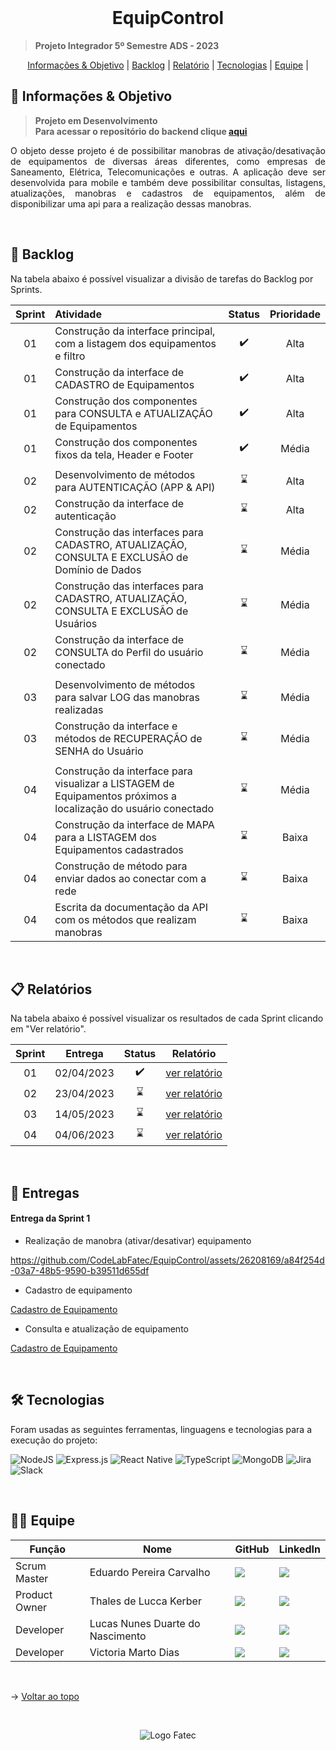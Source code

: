 <br id="topo">

<h1 align="center">EquipControl</h1>

> **Projeto Integrador 5º Semestre ADS - 2023**

<p align="center">
    <a href="#objetivo">Informações & Objetivo</a> |
    <a href="#backlog">Backlog</a> |
    <a href="#relatório">Relatório</a> |
    <a href="#tecnologias">Tecnologias</a> |
    <a href="#equipe">Equipe</a> |
</p>

<span id="objetivo">

## 🚀 Informações & Objetivo

> **Projeto em Desenvolvimento** <br>
> **Para acessar o repositório do backend clique [aqui](https://github.com/CodeLabFatec/EquipControl-Server)**

<p align="justify">O objeto desse projeto é de possibilitar manobras de ativação/desativação de equipamentos de diversas áreas diferentes, como empresas de Saneamento, Elétrica, Telecomunicações e outras. A aplicação deve ser desenvolvida para mobile e também deve possibilitar consultas, listagens, atualizações, manobras e cadastros de equipamentos, além de disponibilizar uma api para a realização dessas manobras. </p>

<span id="backlog">


<br>

## 📌 Backlog

Na tabela abaixo é possível visualizar a divisão de tarefas do Backlog por Sprints.

| Sprint | Atividade                                                                                                      |   Status    | Prioridade |
| :----: | :------------------------------------------------------------------------------------------------------------- | :---------: | :--------: |
|   01   | Construção da interface principal, com a listagem dos equipamentos e filtro                                    | :heavy_check_mark: |    Alta    |
|   01   | Construção da interface de CADASTRO de Equipamentos                                                            | :heavy_check_mark: |    Alta    |
|   01   | Construção dos componentes para CONSULTA e ATUALIZAÇÃO de Equipamentos                                         | :heavy_check_mark: |    Alta    |
|   01   | Construção dos componentes fixos da tela, Header e Footer                                                      | :heavy_check_mark: |   Média    |
|        |
|   02   | Desenvolvimento de métodos para AUTENTICAÇÃO (APP & API)                                                       | :hourglass: |    Alta    |
|   02   | Construção da interface de autenticação                                                                        | :hourglass: |    Alta    |
|   02   | Construção das interfaces para CADASTRO, ATUALIZAÇÃO, CONSULTA E EXCLUSÃO de Domínio de Dados                  | :hourglass: |   Média    |
|   02   | Construção das interfaces para CADASTRO, ATUALIZAÇÃO, CONSULTA E EXCLUSÃO de Usuários                          | :hourglass: |   Média    |
|   02   | Construção da interface de CONSULTA do Perfil do usuário conectado                                             | :hourglass: |   Média    |
|        |
|   03   | Desenvolvimento de métodos para salvar LOG das manobras realizadas                                             | :hourglass: |   Média    |
|   03   | Construção da interface e métodos de RECUPERAÇÃO de SENHA do Usuário                                           | :hourglass: |   Média    |
|        |
|   04   | Construção da interface para visualizar a LISTAGEM de Equipamentos próximos a localização do usuário conectado | :hourglass: |   Média    |
|   04   | Construção da interface de MAPA para a LISTAGEM dos Equipamentos cadastrados                                   | :hourglass: |   Baixa    |
|   04   | Construção de método para enviar dados ao conectar com a rede                                                  | :hourglass: |   Baixa    |
|   04   | Escrita da documentação da API com os métodos que realizam manobras                                            | :hourglass: |   Baixa    |

<br>

<span id="relatório">

## :clipboard: Relatórios

Na tabela abaixo é possível visualizar os resultados de cada Sprint clicando em "Ver relatório".

| Sprint |  Entrega   |   Status    |                  Relatório                  |
| :----: | :--------: | :---------: | :-----------------------------------------: |
|   01   | 02/04/2023 | :heavy_check_mark: | [ver relatório](/docs/relatorio-sprint1.md) |
|   02   | 23/04/2023 | :hourglass: | [ver relatório](/docs/relatorio-sprint2.md) |
|   03   | 14/05/2023 | :hourglass: | [ver relatório](/docs/relatorio-sprint3.md) |
|   04   | 04/06/2023 | :hourglass: | [ver relatório](/docs/relatorio-sprint4.md) |

<br />

## :medal_sports: Entregas

<h4> Entrega da Sprint 1 </h4>
<p align="center">

- Realização de manobra (ativar/desativar) equipamento

https://github.com/CodeLabFatec/EquipControl/assets/26208169/a84f254d-03a7-48b5-9590-b39511d655df

- Cadastro de equipamento

[Cadastro de Equipamento](/docs/videos/cadastro-equipamento.mp4)

- Consulta e atualização de equipamento

[Cadastro de Equipamento](/docs/videos/consulta-equipamento.mp4)
    
</p>

<br />

<span id="tecnologias">

## 🛠️ Tecnologias

Foram usadas as seguintes ferramentas, linguagens e tecnologias para a execução do projeto:

![NodeJS](https://img.shields.io/badge/node.js-6DA55F?style=for-the-badge&logo=node.js&logoColor=white)
![Express.js](https://img.shields.io/badge/express.js-%23404d59.svg?style=for-the-badge&logo=express&logoColor=%2361DAFB)
![React Native](https://img.shields.io/badge/react_native-%2320232a.svg?style=for-the-badge&logo=react&logoColor=%2361DAFB)
![TypeScript](https://img.shields.io/badge/typescript-%23007ACC.svg?style=for-the-badge&logo=typescript&logoColor=white)
![MongoDB](https://img.shields.io/badge/MongoDB-%234ea94b.svg?style=for-the-badge&logo=mongodb&logoColor=white)
![Jira](https://img.shields.io/badge/jira-%230A0FFF.svg?style=for-the-badge&logo=jira&logoColor=white)
![Slack](https://img.shields.io/badge/Slack-4A154B?style=for-the-badge&logo=slack&logoColor=white)

<br />

<span id="equipe">

## 👩‍💻 Equipe

| Função        | Nome                             | GitHub                                                                                                                                                                                            | LinkedIn                                                                                                                                                                                                             |
| ------------- | -------------------------------- | ------------------------------------------------------------------------------------------------------------------------------------------------------------------------------------------------- | -------------------------------------------------------------------------------------------------------------------------------------------------------------------------------------------------------------------- |
| Scrum Master     | Eduardo Pereira Carvalho         | <a href="https://github.com/eduardopereiracarvalho" target="_blanck"><img src = "https://img.shields.io/badge/GitHub-100000?style=for-the-badge&logo=github&logoColor=white" target="_blank"></a> | <a href="https://www.linkedin.com/in/eduardo-carvalho-0a1411213/" target="_blank"><img src="https://img.shields.io/badge/-LinkedIn-%230077B5?style=for-the-badge&logo=linkedin&logoColor=white" target="_blank"></a> |
| Product Owner | Thales de Lucca Kerber           | <a href="https://github.com/thaleskerber" target="_blanck"><img src = "https://img.shields.io/badge/GitHub-100000?style=for-the-badge&logo=github&logoColor=white" target="_blank"></a>           | <a href="https://www.linkedin.com/in/thaleskerber/" target="_blank"><img src="https://img.shields.io/badge/-LinkedIn-%230077B5?style=for-the-badge&logo=linkedin&logoColor=white" target="_blank"></a>               |
| Developer     | Lucas Nunes Duarte do Nascimento | <a href="https://github.com/Lkduarte" target="_blanck"><img src = "https://img.shields.io/badge/GitHub-100000?style=for-the-badge&logo=github&logoColor=white" target="_blank"></a>               | <a href="https://www.linkedin.com/in/lucas-nunes-nascimento/" target="_blank"><img src="https://img.shields.io/badge/-LinkedIn-%230077B5?style=for-the-badge&logo=linkedin&logoColor=white" target="_blank"></a>     |
| Developer  | Victoria Marto Dias              | <a href="https://github.com/DiasVitoria" target="_blanck"><img src = "https://img.shields.io/badge/GitHub-100000?style=for-the-badge&logo=github&logoColor=white" target="_blank"></a>            | <a href="https://www.linkedin.com/in/diasvictoria/" target="_blank"><img src="https://img.shields.io/badge/-LinkedIn-%230077B5?style=for-the-badge&logo=linkedin&logoColor=white" target="_blank"></a>               |

<br>

→ [Voltar ao topo](#topo)

<br>

<div align='center' height='40'>
  
![Logo Fatec](https://github.com/thaleskerber/Projeto-Integrador-4-Semestre/assets/26208169/c5407beb-d912-41da-afbb-13b054a55885)

</div>
